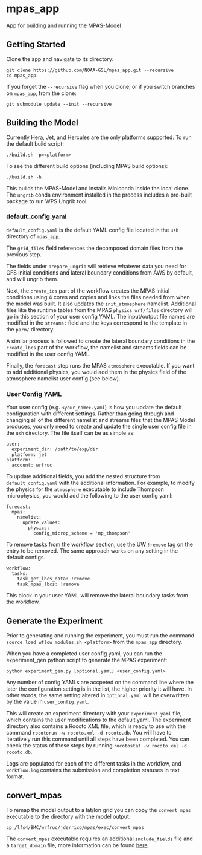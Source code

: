 # mpas_app
App for building and running the [MPAS-Model](https://github.com/NOAA-GSL/MPAS-Model)

## Getting Started

Clone the app and navigate to its directory:

```
git clone https://github.com/NOAA-GSL/mpas_app.git --recursive
cd mpas_app
```

If you forget the ``--recursive`` flag when you clone, or if you switch branches on `mpas_app`, from the clone:

```
git submodule update --init --recursive
```


## Building the Model

Currently Hera, Jet, and Hercules are the only platforms supported.  To run the default build script:

`./build.sh -p=<platform>`

To see the different build options (including MPAS build options):

`./build.sh -h`

This builds the MPAS-Model and installs Miniconda inside the local clone.  The `ungrib` conda environment installed in the process includes a pre-built package to run WPS Ungrib tool.

### default_config.yaml

`default_config.yaml` is the default YAML config file located in the `ush` directory of `mpas_app`.  

The `grid_files` field references the decomposed domain files from the previous step.

The fields under `prepare_ungrib` will retrieve whatever data you need for GFS initial conditions and lateral boundary conditions from AWS by default, and will ungrib them.

Next, the `create_ics` part of the workflow creates the MPAS initial conditions using 4 cores and copies and links the files needed from when the model was built.  It also updates the `init_atmosphere` namelist.  Additional files like the runtime tables from the MPAS `physics_wrf/files` directory will go in this section of your user config YAML. The input/output file names are modified in the `streams:` field and the keys correspond to the template in the `parm/` directory.

A similar process is followed to create the lateral boundary conditions in the `create_lbcs` part of the workflow, the namelist and streams fields can be modified in the user config YAML.

Finally, the `forecast` step runs the MPAS `atmosphere` executable.  If you want to add additional physics, you would add them in the physics field of the atmosphere namelist user config (see below).

### User Config YAML

Your user config (e.g. `<your_name>.yaml`) is how you update the default configuration with different settings.  Rather than going through and changing all of the different namelist and streams files that the MPAS Model produces, you only need to create and update the single user config file in the `ush` directory.  The file itself can be as simple as:
```
user:
  experiment_dir: /path/to/exp/dir
  platform: jet
platform:
  account: wrfruc
```
To update additional fields, you add the nested structure from `default_config.yaml` with the additional information.  For example, to modify the physics for the `atmosphere` executable to include Thompson microphysics, you would add the following to the user config yaml:
```
forecast:
  mpas:
    namelist:
      update_values:
        physics:
          config_microp_scheme = 'mp_thompson'
```

To remove tasks from the workflow section, use the UW `!remove` tag on the entry to be removed. The same approach works on any setting in the default configs.

```
workflow:
  tasks:
    task_get_lbcs_data: !remove
    task_mpas_lbcs: !remove
```

This block in your user YAML will remove the lateral boundary tasks from the workflow.


## Generate the Experiment

Prior to generating and running the experiment, you must run the command `source load_wflow_modules.sh <platform>` from the `mpas_app` directory. 

When you have a completed user config yaml, you can run the experiment_gen python script to generate the MPAS experiment:

`python experiment_gen.py [optional.yaml] <user_config.yaml>`

Any number of config YAMLs are accpeted on the command line where the later the configuration setting is in the list, the higher priority it will have. In other words, the same setting altered in `optional.yaml` will be overwritten by the value in `user_config.yaml`.

This will create an experiment directory with your `experiment.yaml` file, which contains the user modifications to the default yaml.  The experiment directory also contains a Rocoto XML file, which is ready to use with the command `rocotorun -w rocoto.xml -d rocoto.db`. You will have to iteratively run this command until all steps have been completed. You can check the status of these steps by running `rocotostat -w rocoto.xml -d rocoto.db`.

Logs are populated for each of the different tasks in the workflow, and `workflow.log` contains the submission and completion statuses in text format.

## convert_mpas

To remap the model output to a lat/lon grid you can copy the `convert_mpas` executable to the directory with the model output:

`cp /lfs4/BMC/wrfruc/jderrico/mpas/exec/convert_mpas`

The `convert_mpas` executable requires an additional `include_fields` file and a `target_domain` file, more information can be found [here](https://github.com/mgduda/convert_mpas). 
